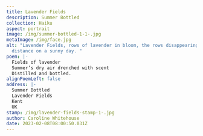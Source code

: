 ```yaml
---
title: Lavender Fields
description: Summer Bottled
collection: Haiku
aspect: portrait
image: /img/summer-bottled-1-1-.jpg
metaImage: /img/face.jpg
alt: "Lavender Fields, rows of lavender in bloom, the rows disappearing into the
  distance on a sunny day. "
poem: |-
  Fields of lavender 
  Summer’s dry air drenched with scent
  Distilled and bottled.
alignPoemLeft: false
address: |-
  Summer Bottled
  Lavender Fields
  Kent 
  UK
stamp: /img/lavender-fields-stamp-1-.jpg
author: Caroline Whitehouse
date: 2023-02-08T08:00:50.031Z
---
```

